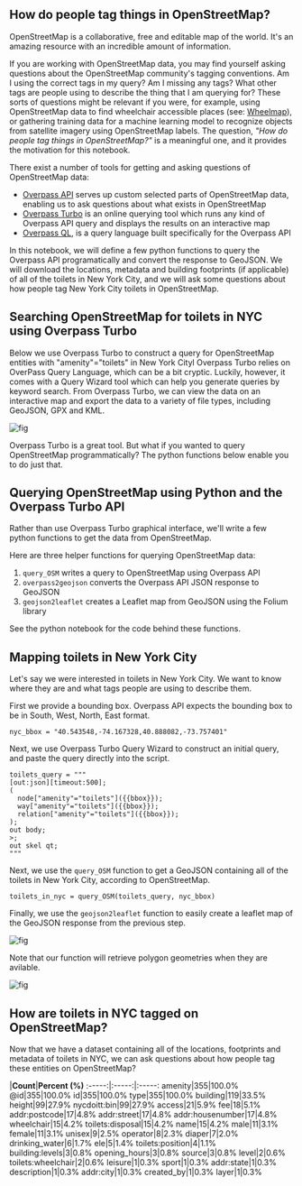 ## How do people tag things in OpenStreetMap?

OpenStreetMap is a collaborative, free and editable map of the world. It's an amazing resource with an incredible amount of information.

If you are working with OpenStreetMap data, you may find yourself asking questions about the OpenStreetMap community's tagging conventions. Am I using the correct tags in my query? Am I missing any tags? What other tags are people using to describe the thing that I am querying for? These sorts of questions might be relevant if you were, for example, using OpenStreetMap data to find wheelchair accessible places (see: [Wheelmap](https://wheelmap.org/en/map#/?zoom=14)), or gathering training data for a machine learning model to recognize objects from satellite imagery using OpenStreetMap labels. The question, *"How do people tag things in OpenStreetMap?"* is a meaningful one, and it provides the motivation for this notebook.

There exist a number of tools for getting and asking questions of OpenStreetMap data:

- [Overpass API](http://wiki.openstreetmap.org/wiki/Overpass_API) serves up custom selected parts of OpenStreetMap data, enabling us to ask questions about what exists in OpenStreetMap
- [Overpass Turbo](http://overpass-turbo.eu/) is an online querying tool which runs any kind of Overpass API query and displays the results on an interactive map
- [Overpass QL](http://wiki.openstreetmap.org/wiki/Overpass_API/Overpass_QL), is a query language built specifically for the Overpass API

In this notebook, we will define a few python functions to query the Overpass API programatically and convert the response to GeoJSON. We will download the locations, metadata and building footprints (if applicable) of all of the toilets in New York City, and we will ask some questions about how people tag New York City toilets in OpenStreetMap.

## Searching OpenStreetMap for toilets in NYC using Overpass Turbo

Below we use Overpass Turbo to construct a query for OpenStreetMap entities with "amenity"="toilets" in New York Cityl Overpass Turbo relies on OverPass Query Language, which can be a bit cryptic. Luckily, however, it comes with a Query Wizard tool which can help you generate queries by keyword search. From Overpass Turbo, we can view the data on an interactive map and export the data to a variety of file types, including GeoJSON, GPX and KML. 

![fig](https://i.imgur.com/hd5z2rl.jpg)

Overpass Turbo is a great tool. But what if you wanted to query OpenStreetMap programmatically? The python functions below enable you to do just that.

## Querying OpenStreetMap using Python and the Overpass Turbo API

Rather than use Overpass Turbo graphical interface, we'll write a few python functions to get the data from OpenStreetMap. 

Here are three helper functions for querying OpenStreetMap data:

1. `query_OSM` writes a query to OpenStreetMap using Overpass API 
2. `overpass2geojson` converts the Overpass API JSON response to GeoJSON
3. `geojson2leaflet` creates a Leaflet map from GeoJSON using the Folium library

See the python notebook for the code behind these functions.

## Mapping toilets in New York City

Let's say we were interested in toilets in New York City. We want to know where they are and what tags people are using to describe them.

First we provide a bounding box. Overpass API expects the bounding box to be in South, West, North, East format.

`nyc_bbox = "40.543548,-74.167328,40.888082,-73.757401"`

Next, we use Overpass Turbo Query Wizard to construct an initial query, and paste the query directly into the script.

```
toilets_query = """
[out:json][timeout:500];
(
  node["amenity"="toilets"]({{bbox}});
  way["amenity"="toilets"]({{bbox}});
  relation["amenity"="toilets"]({{bbox}});
);
out body;
>;
out skel qt;
"""
```

Next, we use the `query_OSM` function to get a GeoJSON containing all of the toilets in New York City, according to OpenStreetMap.

`toilets_in_nyc = query_OSM(toilets_query, nyc_bbox)`

Finally, we use the `geojson2leaflet` function to easily create a leaflet map of the GeoJSON response from the previous step.

![fig](https://i.imgur.com/OR9hHDd.jpg)

Note that our function will retrieve polygon geometries when they are avilable.

![fig](https://i.imgur.com/ZEpiE1K.jpg)

## How are toilets in NYC tagged on OpenStreetMap?

Now that we have a dataset containing all of the locations, footprints and metadata of toilets in NYC, we can ask questions about how people tag these entities on OpenStreetMap?

 |**Count**|**Percent (%)**
:-----:|:-----:|:-----:
amenity|355|100.0%
@id|355|100.0%
id|355|100.0%
type|355|100.0%
building|119|33.5%
height|99|27.9%
nycdoitt:bin|99|27.9%
access|21|5.9%
fee|18|5.1%
addr:postcode|17|4.8%
addr:street|17|4.8%
addr:housenumber|17|4.8%
wheelchair|15|4.2%
toilets:disposal|15|4.2%
name|15|4.2%
male|11|3.1%
female|11|3.1%
unisex|9|2.5%
operator|8|2.3%
diaper|7|2.0%
drinking\_water|6|1.7%
ele|5|1.4%
toilets:position|4|1.1%
building:levels|3|0.8%
opening\_hours|3|0.8%
source|3|0.8%
level|2|0.6%
toilets:wheelchair|2|0.6%
leisure|1|0.3%
sport|1|0.3%
addr:state|1|0.3%
description|1|0.3%
addr:city|1|0.3%
created\_by|1|0.3%
layer|1|0.3%
